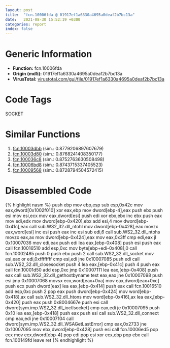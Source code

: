 ```yaml
---
layout: post
title:  "fcn.10006fda @ 01917ef1a6330a4695a0deaf2b7bc13a"
date:   2021-08-30 15:52:19 +0300
categories: report
index: false
---
```


# Generic Information
- **Function:** fcn.10006fda
- **Origin (md5):** 01917ef1a6330a4695a0deaf2b7bc13a
- **VirusTotal:** [virustotal.com/gui/file/01917ef1a6330a4695a0deaf2b7bc13a][virustotal_ref]

# Code Tags
<span class="tag" id="SOCKET">SOCKET</span>


# Similar Functions

1. [fcn.10003dbb][similar_1_ref] (sim.: 0.8779206897607679)
2. [fcn.10003d80][similar_2_ref] (sim.: 0.8768241408350177)
3. [fcn.100036c8][similar_3_ref] (sim.: 0.8752763630508498)
4. [fcn.10006bd8][similar_4_ref] (sim.: 0.8743715337405523)
5. [fcn.10009568][similar_5_ref] (sim.: 0.8728794504572415)


# Disassembled Code

{% highlight nasm %}
push ebp
mov ebp,esp
sub esp,0x42c
mov eax,dword[0x1002f010]
xor eax,ebp
mov dword[ebp-4],eax
push ebx
push esi
mov esi,ecx
mov eax,dword[esi]
push edi
xor ebx,ebx
inc ebx
push eax
mov edi,edx
mov dword[ebp-0x420],ebx
add esi,4
mov dword[ebp-0x41c],eax
call sub.WS2_32.dll_ntohl
mov dword[ebp-0x428],eax
movzx eax,word[esi]
inc esi
push eax
inc esi
sub edi,6
call sub.WS2_32.dll_ntohs
movzx eax,ax
mov dword[ebp-0x424],eax
mov eax,0x3ff
cmp edi,eax
jl 0x10007036
mov edi,eax
push edi
lea eax,[ebp-0x408]
push esi
push eax
call fcn.10016510
add esp,0xc
mov byte[ebp+edi-0x408],0
call fcn.10002485
push 0
push ebx
push 2
call sub.WS2_32.dll_socket
mov esi,eax
or edi,0xffffffff
cmp esi,edi
jne 0x10007085
push edi
call sub.WS2_32.dll_closesocket
push 4
lea eax,[ebp-0x41c]
push 4
push eax
call fcn.10001d50
add esp,0xc
jmp 0x10007111
lea eax,[ebp-0x408]
push eax
call sub.WS2_32.dll_gethostbyname
test eax,eax
jne 0x10007098
push esi
jmp 0x10007068
movsx ecx,word[eax+0xa]
mov eax,dword[eax+0xc]
push ecx
push dword[eax]
lea eax,[ebp-0x414]
push eax
call fcn.10016510
add esp,0xc
push 2
pop eax
push dword[ebp-0x424]
mov word[ebp-0x418],ax
call sub.WS2_32.dll_htons
mov word[ebp-0x416],ax
lea eax,[ebp-0x420]
push eax
push 0x8004667e
push esi
call dword[sym.imp.WS2_32.dll_ioctlsocket]
cmp eax,edi
je 0x10007095
push 0x10
lea eax,[ebp-0x418]
push eax
push esi
call sub.WS2_32.dll_connect
cmp eax,edi
jne 0x10007104
call dword[sym.imp.WS2_32.dll_WSAGetLastError]
cmp eax,0x2733
jne 0x10007095
mov ebx,dword[ebp-0x428]
push esi
call fcn.10006ed5
pop ecx
mov ecx,dword[ebp-4]
pop edi
pop esi
xor ecx,ebp
pop ebx
call fcn.100149fd
leave 
ret 
{% endhighlight %}


[similar_1_ref]: /report/fcn.10003dbb@01917ef1a6330a4695a0deaf2b7bc13a
[similar_2_ref]: /report/fcn.10003d80@a0ac129ff3ea4c0dfa9529c259a9502c
[similar_3_ref]: /report/fcn.100036c8@01917ef1a6330a4695a0deaf2b7bc13a
[similar_4_ref]: /report/fcn.10006bd8@01917ef1a6330a4695a0deaf2b7bc13a
[similar_5_ref]: /report/fcn.10009568@01917ef1a6330a4695a0deaf2b7bc13a
[virustotal_ref]: https://www.virustotal.com/gui/file/01917ef1a6330a4695a0deaf2b7bc13a